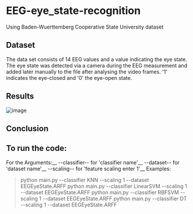 # EEG-eye_state-recognition
Using Baden-Wuerttemberg Cooperative State University dataset
## Dataset
The data set consists of 14 EEG values and a value indicating the eye state. The eye state was detected via a camera during the EEG measurement and added later manually to the file after analysing the video frames. '1' indicates the eye-closed and '0' the eye-open state. 
## Results
![image](https://user-images.githubusercontent.com/33070648/178268767-a5e6c17b-f547-45ef-9a0f-426d9bf1d035.png)

## Conclusion

## To run the code:
For the Arguments:__
--classifier-- for 'classifier name'__
--dataset-- for 'dataset name'__
--scaling--  for 'feature scaling enter 1'__
Examples:
>python main.py --classifier  KNN --scaling 1  --dataset  EEGEyeState.ARFF
>python main.py --classifier LinearSVM --scaling 1  --dataset  EEGEyeState.ARFF
>python main.py --classifier RBFSVM --scaling 1  --dataset  EEGEyeState.ARFF
>python main.py --classifier DT --scaling 1  --dataset  EEGEyeState.ARFF
